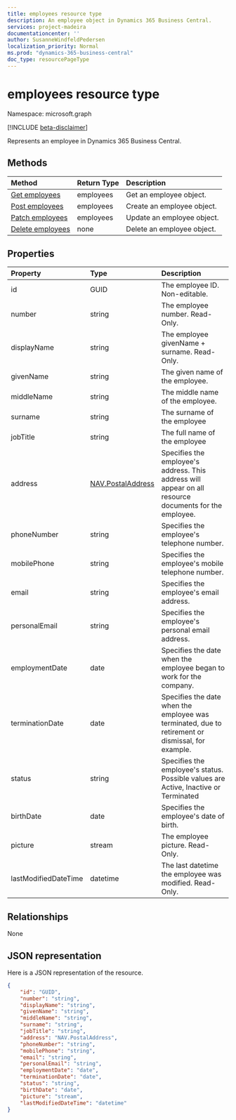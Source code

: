 ```yaml
---
title: employees resource type 
description: An employee object in Dynamics 365 Business Central.
services: project-madeira
documentationcenter: ''
author: SusanneWindfeldPedersen
localization_priority: Normal
ms.prod: "dynamics-365-business-central"
doc_type: resourcePageType
---
```


# employees resource type

Namespace: microsoft.graph

[!INCLUDE [beta-disclaimer](../../includes/beta-disclaimer.md)]

Represents an employee in Dynamics 365 Business Central.

## Methods

| Method                                              | Return Type|Description               |
|:----------------------------------------------------|:-----------|:-------------------------|
|[Get employees](../api/dynamics-employee-get.md)      |employees  |Get an employee object.   |
|[Post employees](../api/dynamics-create-employee.md)  |employees  |Create an employee object.|
|[Patch employees](../api/dynamics-employee-update.md) |employees  |Update an employee object.|
|[Delete employees](../api/dynamics-employee-delete.md)|none       |Delete an employee object.|

## Properties
| Property	         | Type	  |Description                                            |
|:-------------------|:-------|:------------------------------------------------------|
|id                  |GUID    |The employee ID. Non-editable.                         |
|number              |string  |The employee number. Read-Only.                        |
|displayName         |string  |The employee givenName + surname. Read-Only.           |
|givenName           |string  |The given name of the employee.                        |
|middleName          |string  |The middle name of the employee.                       |
|surname             |string  |The surname of the employee                            |
|jobTitle            |string  |The full name of the employee                          |
|address             |[NAV.PostalAddress](../resources/dynamics-complextypes.md)|Specifies the employee's address. This address will appear on all resource documents for the employee.|
|phoneNumber         |string  |Specifies the employee's telephone number.             |
|mobilePhone         |string  |Specifies the employee's mobile telephone number.      |
|email               |string  |Specifies the employee's email address.                |
|personalEmail       |string  |Specifies the employee's personal email address.       |
|employmentDate      |date    |Specifies the date when the employee began to work for the company.|
|terminationDate     |date    |Specifies the date when the employee was terminated, due to retirement or dismissal, for example.|
|status              |string  |Specifies the employee's status. Possible values are Active, Inactive or Terminated|
|birthDate           |date    |Specifies the employee's date of birth.                |
|picture             |stream  |The employee picture. Read-Only.                       |
|lastModifiedDateTime|datetime|The last datetime the employee was modified. Read-Only.|  


## Relationships
None

## JSON representation

Here is a JSON representation of the resource.


```json
{
    "id": "GUID",
    "number": "string",
    "displayName": "string",
    "givenName": "string",
    "middleName": "string",
    "surname": "string",
    "jobTitle": "string",
    "address": "NAV.PostalAddress",
    "phoneNumber": "string",
    "mobilePhone": "string",
    "email": "string",
    "personalEmail": "string",
    "employmentDate": "date",
    "terminationDate": "date",
    "status": "string",
    "birthDate": "date",
    "picture": "stream",
    "lastModifiedDateTime": "datetime"
}

```



